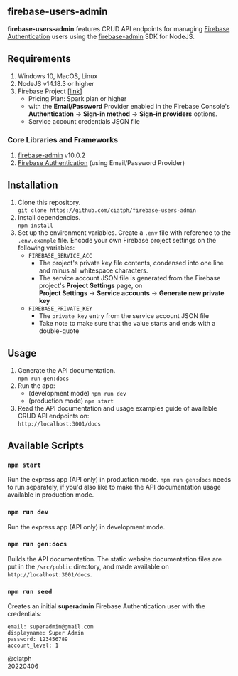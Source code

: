 ## firebase-users-admin

**firebase-users-admin** features CRUD API endpoints for managing [Firebase Authentication](https://firebase.google.com/docs/auth) users using the [firebase-admin](https://firebase.google.com/docs/admin/setup) SDK for NodeJS.


## Requirements

1. Windows 10, MacOS, Linux
2. NodeJS v14.18.3 or higher
3. Firebase Project [[link]](https://firebase.google.com/)
   - Pricing Plan: Spark plan or higher
   - with the **Email/Password** Provider enabled in the Firebase Console's   
**Authentication** -> **Sign-in method** -> **Sign-in providers** options.
   - Service account credentials JSON file

### Core Libraries and Frameworks

1. [firebase-admin](https://www.npmjs.com/package/firebase-admin) v10.0.2
2. [Firebase Authentication](https://firebase.google.com/docs/auth) (using Email/Password Provider)


## Installation

1. Clone this repository.  
`git clone https://github.com/ciatph/firebase-users-admin`
2. Install dependencies.  
`npm install`
3. Set up the environment variables. Create a `.env` file with reference to the `.env.example` file. Encode your own Firebase project settings on the following variables:
   -  `FIREBASE_SERVICE_ACC`
      -  The project's private key file contents, condensed into one line and minus all whitespace characters.
      -  The service account JSON file is generated from the Firebase project's **Project Settings** page, on  
        **Project Settings** -> **Service accounts** -> **Generate new private key**
   - `FIREBASE_PRIVATE_KEY`
      - The `private_key` entry from the service account JSON file
      - Take note to make sure that the value starts and ends with a double-quote


## Usage

1. Generate the API documentation.  
`npm run gen:docs`
2. Run the app:  
   - (development mode) `npm run dev`
   - (production mode) `npm start`
3. Read the API documentation and usage examples guide of available CRUD API endpoints on:  
`http://localhost:3001/docs`


## Available Scripts

### `npm start`

Run the express app (API only) in production mode. `npm run gen:docs` needs to run separately, if you'd also like to make the API documentation usage available in production mode.

### `npm run dev`

Run the express app (API only) in development mode.

### `npm run gen:docs`

Builds the API documentation. The static website documentation files are put in the `/src/public` directory, and made available on `http://localhost:3001/docs`.

### `npm run seed`

Creates an initial **superadmin** Firebase Authentication user with the credentials:  

```
email: superadmin@gmail.com
displayname: Super Admin
password: 123456789
account_level: 1
```

@ciatph  
20220406
